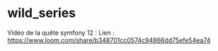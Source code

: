 # wild_series

Vidéo de la quête symfony 12 :
Lien : https://www.loom.com/share/b348701cc0574c94866dd75efe54ea74

